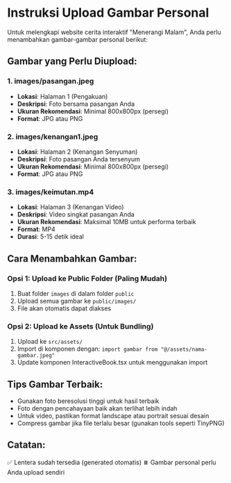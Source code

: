 # Instruksi Upload Gambar Personal

Untuk melengkapi website cerita interaktif "Menerangi Malam", Anda perlu menambahkan gambar-gambar personal berikut:

## Gambar yang Perlu Diupload:

### 1. **images/pasangan.jpeg**
- **Lokasi**: Halaman 1 (Pengakuan)
- **Deskripsi**: Foto bersama pasangan Anda
- **Ukuran Rekomendasi**: Minimal 800x800px (persegi)
- **Format**: JPG atau PNG

### 2. **images/kenangan1.jpeg**
- **Lokasi**: Halaman 2 (Kenangan Senyuman)
- **Deskripsi**: Foto pasangan Anda tersenyum
- **Ukuran Rekomendasi**: Minimal 800x800px (persegi)
- **Format**: JPG atau PNG

### 3. **images/keimutan.mp4**
- **Lokasi**: Halaman 3 (Kenangan Video)
- **Deskripsi**: Video singkat pasangan Anda
- **Ukuran Rekomendasi**: Maksimal 10MB untuk performa terbaik
- **Format**: MP4
- **Durasi**: 5-15 detik ideal

## Cara Menambahkan Gambar:

### Opsi 1: Upload ke Public Folder (Paling Mudah)
1. Buat folder `images` di dalam folder `public`
2. Upload semua gambar ke `public/images/`
3. File akan otomatis dapat diakses

### Opsi 2: Upload ke Assets (Untuk Bundling)
1. Upload ke `src/assets/`
2. Import di komponen dengan: `import gambar from "@/assets/nama-gambar.jpeg"`
3. Update komponen InteractiveBook.tsx untuk menggunakan import

## Tips Gambar Terbaik:
- Gunakan foto beresolusi tinggi untuk hasil terbaik
- Foto dengan pencahayaan baik akan terlihat lebih indah
- Untuk video, pastikan format landscape atau portrait sesuai desain
- Compress gambar jika file terlalu besar (gunakan tools seperti TinyPNG)

## Catatan:
✅ Lentera sudah tersedia (generated otomatis)
⏸️ Gambar personal perlu Anda upload sendiri

